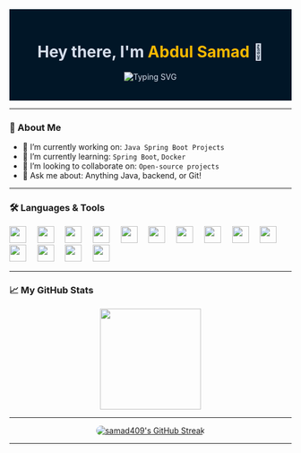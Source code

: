 <!-- Profile Header -->
<div style="background-color:#011627; color:#d6deeb; padding:20px;">
  <h1 align="center">
    Hey there, I'm <span style="color:#F7B801">Abdul Samad</span> 👋
  </h1>
  <p align="center">
    <img src="https://readme-typing-svg.demolab.com?font=Fira+Code&size=22&pause=1000&center=true&vCenter=true&width=435&lines=Java+Developer;Tech+Enthusiast;" alt="Typing SVG" />
  </p>
</div>

---


### 🧠 About Me
- 🔭 I’m currently working on: `Java Spring Boot Projects`  
- 🌱 I’m currently learning: `Spring Boot`, `Docker`  
- 👯 I’m looking to collaborate on: `Open-source projects`  
- 💬 Ask me about: Anything Java, backend, or Git!  
  <!--https://github.com/samad409/samad409/edit/main/README.md-->

---

<!-- Image / GIF Section 
<img align="right" alt="coding" width="400" src="https://media.giphy.com/media/qgQUggAC3Pfv687qPC/giphy.gif" /-->

### 🛠️ Languages & Tools
<p align="left">
  <img src="https://cdn.jsdelivr.net/gh/devicons/devicon/icons/java/java-original.svg" width="30"/> &nbsp;&nbsp;&nbsp;
  <img src="https://cdn.jsdelivr.net/gh/devicons/devicon/icons/spring/spring-original.svg" width="30"/> &nbsp;&nbsp;&nbsp;
<img src="https://cdn.jsdelivr.net/gh/devicons/devicon/icons/linux/linux-original.svg" width="30" /> &nbsp;&nbsp;&nbsp;
  <img src="https://cdn.jsdelivr.net/gh/devicons/devicon/icons/html5/html5-original.svg" width="30"/> &nbsp;&nbsp;&nbsp;
  <img src="https://cdn.jsdelivr.net/gh/devicons/devicon/icons/css3/css3-original.svg" width="30"/> &nbsp;&nbsp;&nbsp;
  <img src="https://cdn.jsdelivr.net/gh/devicons/devicon/icons/javascript/javascript-original.svg" width="30"/> &nbsp;&nbsp;&nbsp;
  <img src="https://cdn.jsdelivr.net/gh/devicons/devicon/icons/react/react-original.svg" width="30"/> &nbsp;&nbsp;&nbsp;
  <img src="https://cdn.jsdelivr.net/gh/devicons/devicon/icons/nodejs/nodejs-original.svg" width="30"/> &nbsp;&nbsp;&nbsp;
    <img src="https://upload.wikimedia.org/wikipedia/commons/c/c3/Python-logo-notext.svg" width="30"/>  &nbsp;&nbsp;&nbsp; 
  <img src="https://cdn.jsdelivr.net/gh/devicons/devicon/icons/c/c-original.svg" width="30"/> &nbsp;&nbsp;&nbsp;
  <img src="https://cdn.jsdelivr.net/gh/devicons/devicon/icons/cplusplus/cplusplus-original.svg" width="30"/> &nbsp;&nbsp;&nbsp;
  <img src="https://cdn.jsdelivr.net/gh/devicons/devicon/icons/github/github-original.svg" width="30"/> &nbsp;&nbsp;&nbsp;
  <img src="https://cdn.jsdelivr.net/gh/devicons/devicon/icons/git/git-original.svg" width="30"/> &nbsp;&nbsp;&nbsp;
  <img src="https://cdn.jsdelivr.net/gh/devicons/devicon/icons/bash/bash-original.svg" width="30"/>
</p>







---




### 📈 My GitHub Stats
<!-- GitHub Readme Stats Alternative -->
<p align="center">
  <img src="https://github-readme-stats-sigma-five.vercel.app/api/top-langs/?username=samad409&layout=compact&langs_count=10&theme=nightowl" height="180"/>
</p>


---
<!--
### 📌 Pinned Projects
[![ReadMe Generator](https://github-readme-stats.vercel.app/api/pin/?username=samad409&repo=readme-generator&theme=radical)](https://github.com/samad409/readme-generator)  
[![My Java Blog App](https://github-readme-stats.vercel.app/api/pin/?username=samad409&repo=java-blog-app&theme=radical)](https://github.com/samad409/java-blog-app)

---
<!--


### 🌱 Contribution Graph
[![Samad's GitHub activity graph](https://github-readme-activity-graph.vercel.app/graph?username=samad409&bg_color=1a1b27&color=ffffff&line=00e1ff&point=ffffff&area=true&hide_border=true)](https://github.com/Ashutosh00710/github-readme-activity-graph)

---
-->
<!--GitHub Streak

<p align="center">
  <img src="https://streak-stats.demolab.com/?user=samad409&theme=tokyonight&hide_border=true&border_radius=10&date_format=M%20j%5B%2C%20Y%5D" alt="GitHub Streak" />
</p>
-->


<p align="center">
  <a href="https://github.com/samad409">
    <img 
      src="https://streak-stats.demolab.com/?user=samad409&theme=nightowl&hide_border=true&border_radius=10&date_format=M%20j%5B%2C%20Y%5D" 
      alt="samad409's GitHub Streak" 
      style="border-radius: 12px;" 
    />
  </a>
</p>







---

<!-- Social 
### 🔗 Let's Connect!
<p>
  <a href="" target="_blank"><img src="https://img.shields.io/badge/LinkedIn-blue?style=for-the-badge&logo=linkedin"></a>
  <a href=""><img src="https://img.shields.io/badge/Gmail-red?style=for-the-badge&logo=gmail&logoColor=white"></a>
  <a href=""><img src="https://img.shields.io/badge/Portfolio-000?style=for-the-badge&logo=vercel&logoColor=white"></a>
</p>

---

<!-- Footer -->

